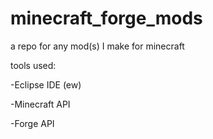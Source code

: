 # minecraft_forge_mods
a repo for any mod(s) I make for minecraft

tools used:

  -Eclipse IDE (ew)
  
  -Minecraft API
  
  -Forge API
